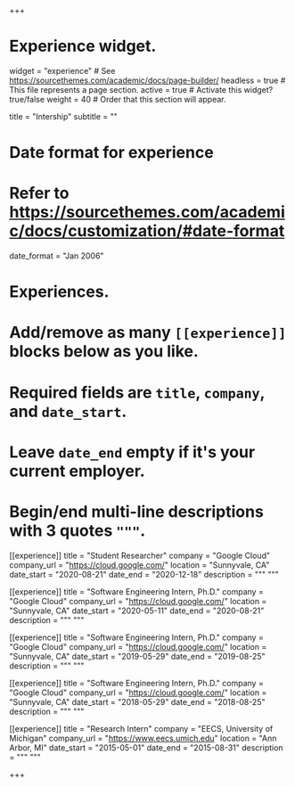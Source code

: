 +++
# Experience widget.
widget = "experience"  # See https://sourcethemes.com/academic/docs/page-builder/
headless = true  # This file represents a page section.
active = true  # Activate this widget? true/false
weight = 40  # Order that this section will appear.

title = "Intership"
subtitle = ""

# Date format for experience
#   Refer to https://sourcethemes.com/academic/docs/customization/#date-format
date_format = "Jan 2006"

# Experiences.
#   Add/remove as many `[[experience]]` blocks below as you like.
#   Required fields are `title`, `company`, and `date_start`.
#   Leave `date_end` empty if it's your current employer.
#   Begin/end multi-line descriptions with 3 quotes `"""`.
[[experience]]
  title = "Student Researcher"
  company = "Google Cloud"
  company_url = "https://cloud.google.com/"
  location = "Sunnyvale, CA"
  date_start = "2020-08-21"
  date_end = "2020-12-18"
  description = """
  """

[[experience]]
  title = "Software Engineering Intern, Ph.D."
  company = "Google Cloud"
  company_url = "https://cloud.google.com/"
  location = "Sunnyvale, CA"
  date_start = "2020-05-11"
  date_end = "2020-08-21"
  description = """
  """

[[experience]]
  title = "Software Engineering Intern, Ph.D."
  company = "Google Cloud"
  company_url = "https://cloud.google.com/"
  location = "Sunnyvale, CA"
  date_start = "2019-05-29"
  date_end = "2019-08-25"
  description = """
  """

[[experience]]
  title = "Software Engineering Intern, Ph.D."
  company = "Google Cloud"
  company_url = "https://cloud.google.com/"
  location = "Sunnyvale, CA"
  date_start = "2018-05-29"
  date_end = "2018-08-25"
  description = """
  """

  [[experience]]
  title = "Research Intern"
  company = "EECS, University of Michigan"
  company_url = "https://www.eecs.umich.edu"
  location = "Ann Arbor, MI"
  date_start = "2015-05-01"
  date_end = "2015-08-31"
  description = """
  """

+++
